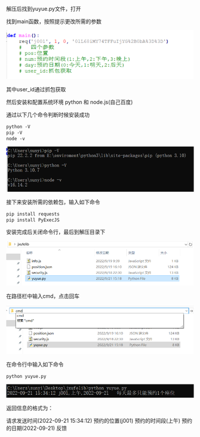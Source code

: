 解压后找到yuyue.py文件，打开

找到main函数，按照提示更改所需的参数

![image-20220921152423382](README.assets/image-20220921152423382.png)

其中user_id通过抓包获取

然后安装和配置系统环境 python 和 node.js(自己百度)

通过以下几个命令判断时候安装成功

```
python -V
pip -V
node -v
```

![image-20220921152838027](README.assets/image-20220921152838027.png)

接下来安装所需的依赖包，输入如下命令

```
pip install requests
pip install PyExecJS
```

安装完成后关闭命令行，最后到解压目录下

![image-20220921153048461](README.assets/image-20220921153048461.png)

在路径栏中输入cmd，点击回车

![image-20220921153115893](README.assets/image-20220921153115893.png)

在命令行中输入如下命令

```
python yuyue.py
```

![image-20220921153504190](README.assets/image-20220921153504190.png)

返回信息的格式为：

请求发送时间(2022-09-21 15:34:12)	预约的位置(j001)	预约的时间段(上午)	预约的日期(2022-09-21)	反馈
